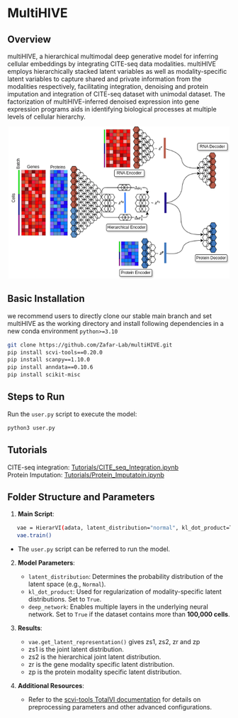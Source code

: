 # MultiHIVE

## Overview
multiHIVE, a hierarchical multimodal deep generative model for inferring cellular embeddings by integrating CITE-seq data modalities. multiHIVE employs hierarchically stacked latent variables as well as modality-specific latent variables to capture shared and private information from the modalities respectively, facilitating integration, denoising and protein imputation and integration of CITE-seq dataset with unimodal dataset. The factorization of multiHIVE-inferred denoised expression into gene expression programs aids in identifying biological processes at multiple levels of cellular hierarchy.
<p align="center">
<img src="Architecture.png" alt="multiHIVE-Architecture" width="500"/>
</p>

## Basic Installation

we recommend users to directly clone our stable main branch and set multiHIVE as the working directory and install following dependencies in a new conda environment `python>=3.10`

```bash
git clone https://github.com/Zafar-Lab/multiHIVE.git
pip install scvi-tools==0.20.0
pip install scanpy==1.10.0
pip install anndata==0.10.6
pip install scikit-misc
```

## Steps to Run
Run the `user.py` script to execute the model:

```bash
python3 user.py
```

## Tutorials
CITE-seq integration: [Tutorials/CITE_seq_Integration.ipynb](Tutorials/CITE_seq_Integration.ipynb)  
Protein Imputation: [Tutorials/Protein_Imputatoin.ipynb](Tutorials/Protein_Imputatoin.ipynb)

## Folder Structure and Parameters

1. **Main Script**:

```bash
   vae = HierarVI(adata, latent_distribution="normal", kl_dot_product=True, deep_network=True)
   vae.train()
````
   - The `user.py` script can be referred to run the model.
   
2. **Model Parameters**:

   - `latent_distribution`: Determines the probability distribution of the latent space (e.g., `Normal`).
   - `kl_dot_product`: Used for regularization of modality-specific latent distributions. Set to `True`.
   - `deep_network`: Enables multiple layers in the underlying neural network. Set to `True` if the dataset contains more than **100,000 cells**.

3. **Results**:

   - `vae.get_latent_representation()` gives zs1, zs2, zr and zp
   -  zs1 is the joint latent distribution. 
   -  zs2 is the hierarchical joint latent distribution.
   -  zr is the gene modality specific latent distribution.
   -  zp is the protein modality specific latent distribution.

4. **Additional Resources**:

   - Refer to the [scvi-tools TotalVI documentation](https://docs.scvi-tools.org/en/latest/api/reference/scvi.model.TOTALVI.html) for details on preprocessing parameters and other advanced configurations.
